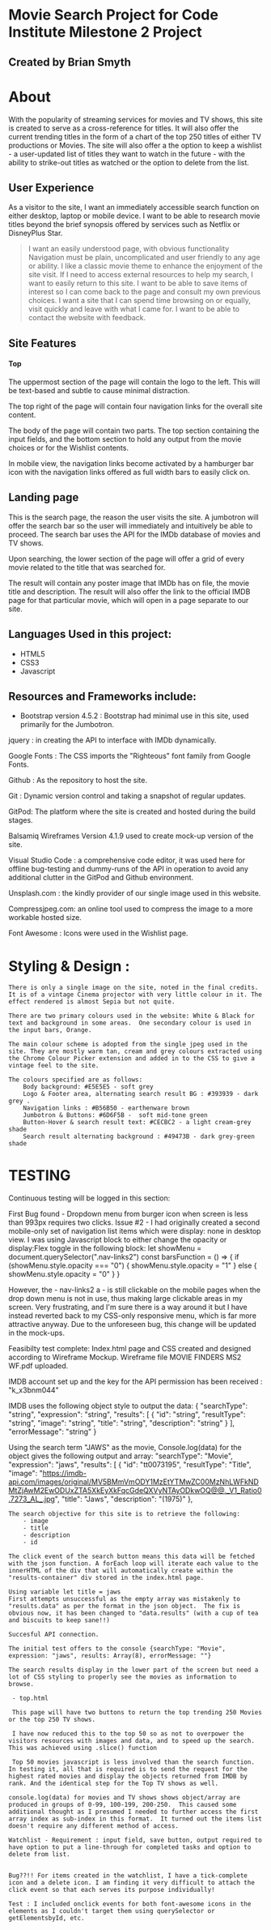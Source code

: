 # Movie Search Project for Code Institute Milestone 2 Project

## Created by Brian Smyth

# About

With the popularity of streaming services for movies and TV shows, this site is created to serve as a cross-reference for titles. It will also offer the current trending titles in the form of a chart of the top 250 titles of either TV productions or Movies. The site will also offer a the option to keep a wishlist - a user-updated list of titles they want to watch in the future - with the ability to strike-out titles as watched or the option to delete from the list.


## User Experience

As a visitor to the site, I want an immediately accessible search function on either desktop, laptop or mobile device.  I want to be able to research movie titles beyond the brief synopsis offered by services such as Netflix or DisneyPlus Star. 

> I want an easily understood page, with obvious functionality
> Navigation must be plain, uncomplicated and user friendly to any age or ability.
> I like a classic movie theme to enhance the enjoyment of the site visit. 
> If I need to access external resources to help my search, I want to easily return to this site. 
> I want to be able to save items of interest so I can come back to the page and consult my own previous choices. 
> I want a site that I can spend time browsing on or equally, visit quickly and leave with what I came for. 
> I want to be able to contact the website with feedback.
> 


## Site Features

#### Top 

The uppermost section of the page will contain the logo to the left. This will be text-based and subtle to cause minimal distraction.  

The top right of the page will contain four navigation links for the overall site content. 

The body of the page will contain two parts. The top section containing the input fields, and the bottom section to hold any output from the movie choices or for the Wishlist contents. 

In mobile view, the navigation links become activated by a hamburger bar icon with the navigation links offered as full width bars to easily click on. 


## Landing page

This is the search page, the reason the user visits the site.  A jumbotron will offer the search bar so the user will immediately and intuitively be able to proceed.  The search bar uses the API for the IMDb database of movies and TV shows. 

Upon searching, the lower section of the page will offer a grid of every movie related to the title that was searched for. 

The result will contain any poster image that IMDb has on file, the movie title and description. The result will also offer the link to the official IMDB page for that particular movie, which will open in a page separate to our site. 


## Languages Used in this project: 

- HTML5
- CSS3
- Javascript

## Resources and Frameworks include: 

- Bootstrap version 4.5.2 :  Bootstrap had minimal use in this site, used primarily for the Jumbotron. 

jquery :  in creating the API to interface with IMDb dynamically. 

Google Fonts :  The CSS imports the "Righteous" font family from Google Fonts. 

Github :  As the repository to host the site. 

Git : Dynamic version control and taking a snapshot of regular updates. 

GitPod: The platform where the site is created and hosted during the build stages. 

Balsamiq Wireframes Version 4.1.9  used to create mock-up version of the site. 

Visual Studio Code : a comprehensive code editor, it was used here for offline bug-testing and dummy-runs of the API in operation to avoid any additional clutter in the GitPod and Github environment. 

Unsplash.com : the kindly provider of our single image used in this website. 

Compressjpeg.com:  an online tool used to compress the image to a more workable hosted size. 

Font Awesome : Icons were used in the Wishlist page. 

# Styling & Design : 
    There is only a single image on the site, noted in the final credits. It is of a vintage Cinema projector with very little colour in it. The effect rendered is almost Sepia but not quite. 

    There are two primary colours used in the website: White & Black for text and background in some areas.  One secondary colour is used in the input bars, Orange. 

    The main colour scheme is adopted from the single jpeg used in the site. They are mostly warm tan, cream and grey colours extracted using the Chrome Colour Picker extension and added in to the CSS to give a vintage feel to the site.

    The colours specified are as follows: 
        Body background: #E5E5E5 - soft grey
        Logo & Footer area, alternating search result BG : #393939 - dark grey .
        Navigation links : #B56B50 - earthenware brown
        Jumbotron & Buttons: #6D6F5B -  soft mid-tone green
        Button-Hover & search result text: #CECBC2 - a light cream-grey shade
        Search result alternating background : #49473B - dark grey-green shade


# TESTING

Continuous testing will be logged in this section: 

First Bug found - Dropdown menu from burger icon when screen is less than 993px requires two clicks.  Issue #2 - I had originally created a second mobile-only set of navigation list items which were display: none in desktop view.  I was using Javascript block to either change the opacity or display:Flex toggle  in the following block: 
let showMenu = document.querySelector(".nav-links2")
const barsFunction = () => {
   if (showMenu.style.opacity === "0")
   {
      showMenu.style.opacity = "1"
} else {
     showMenu.style.opacity = "0"
}
}

However, the - nav-links2 a - is still clickable on the mobile pages when the drop down menu is not in use, thus making large clickable areas in my screen. Very frustrating, and I'm sure there is a way around it but I have instead reverted back to my CSS-only responsive menu, which is far more attractive anyway. Due to the unforeseen bug, this change will be updated in the mock-ups. 

Feasibilty test complete: Index.html page and CSS created and designed according to Wireframe Mockup. Wireframe file MOVIE FINDERS MS2 WF.pdf uploaded. 


IMDB account set up and the key for the API permission has been received : "k_x3bnm044"

IMDB uses the following object style to output the data: 
{
  "searchType": "string",
  "expression": "string",
  "results": [
    {
      "id": "string",
      "resultType": "string",
      "image": "string",
      "title": "string",
      "description": "string"
    }
  ],
  "errorMessage": "string"
}

Using the search term "JAWS" as the movie, Console.log(data) for the object gives the following output and array: 
"searchType": "Movie",
  "expression": "jaws",
  "results": [
    {
      "id": "tt0073195",
      "resultType": "Title",
      "image": "https://imdb-api.com/images/original/MV5BMmVmODY1MzEtYTMwZC00MzNhLWFkNDMtZjAwM2EwODUxZTA5XkEyXkFqcGdeQXVyNTAyODkwOQ@@._V1_Ratio0.7273_AL_.jpg",
      "title": "Jaws",
      "description": "(1975)"
    },


    The search objective for this site is to retrieve the following: 
        - image
        - title
        - description
        - id 

    The click event of the search button means this data will be fetched with the json function. A forEach loop will iterate each value to the innerHTML of the div that will automatically create within the "results-container" div stored in the index.html page.  

    Using variable let title = jaws
    First attempts unsuccessful as the empty array was mistakenly to "results.data" as per the format in the json object.  The fix is obvious now, it has been changed to "data.results" (with a cup of tea and biscuits to keep sane!!)

    Succesful API connection. 
    
    The initial test offers to the console {searchType: "Movie", expression: "jaws", results: Array(8), errorMessage: ""}

    The search results display in the lower part of the screen but need a lot of CSS styling to properly see the movies as information to browse. 

     - top.html 

     This page will have two buttons to return the top trending 250 Movies or the top 250 TV shows. 

     I have now reduced this to the top 50 so as not to overpower the visitors resources with images and data, and to speed up the search. This was achieved using .slice() function

     Top 50 movies javascript is less involved than the search function. In testing it, all that is required is to send the request for the highest rated movies and display the objects returned from IMDB by rank. And the identical step for the Top TV shows as well.  

    console.log(data) for movies and TV shows shows object/array are produced in groups of 0-99, 100-199, 200-250.  This caused some additional thought as I presumed I needed to further access the first array index as sub-index in this format.  It turned out the items list doesn't require any different method of access. 

    Watchlist - Requirement : input field, save button, output required to have option to put a line-through for completed tasks and option to delete from list. 


    Bug??!! For items created in the watchlist, I have a tick-complete icon and a delete icon. I am finding it very difficult to attach the click event so that each serves its purpose individually! 

    Test : I included onclick events for both font-awesome icons in the elements as I couldn't target them using querySelector or getElementsbyId, etc. 